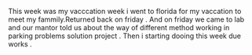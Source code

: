 This week was my vacccation week i went to florida for my vaccation to meet my fammily.Returned back on friday . And on friday we came to lab and our mantor told us about the way of different method working in parking problems solution project . Then i starting dooing this week due works . 
